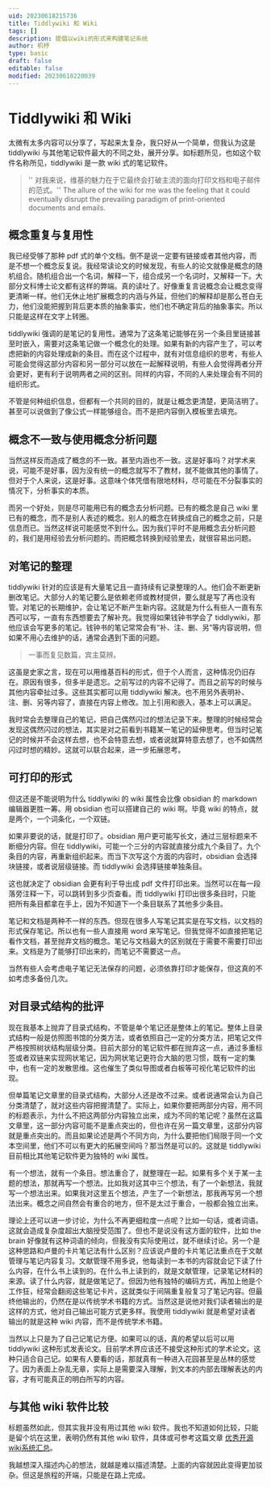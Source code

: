 ```yaml
---
uid: 20230618215736
title: Tiddlywiki 和 Wiki
tags: []
description: 提倡以wiki的形式来构建笔记系统 
author: 机杼
type: basic
draft: false
editable: false
modified: 20230618220039
---
```


# Tiddlywiki 和 Wiki

太微有太多内容可以分享了，写起来太复杂，我只好从一个简单，但我认为这是 tiddlywiki 与其他笔记软件最大的不同之处，展开分享。如标题所见，也如这个软件名称所见，tiddlywiki 是一款 wiki 式的笔记软件。

> '' 对我来说，维基的魅力在于它最终会打破主流的面向打印文档和电子邮件的范式。''
> The allure of the wiki for me was the feeling that it could eventually disrupt the prevailing paradigm of print-oriented documents and emails.

## 概念重复与复用性

我已经受够了那种 pdf 式的单个文档。倒不是说一定要有链接或者其他内容，而是不想一个概念反复说。我经常读论文的时候发现，有些人的论文就像是概念的随机组合。随机组合出一个名词，解释一下，组合成另一个名词时，又解释一下。大部分文科博士论文都有这样的弊端。真的读吐了。好像重复言说概念会让概念变得更清晰一样。他们无休止地扩展概念的内涵与外延，但他们的解释却是那么苍白无力，他们没能把握到背后更本质的抽象事实，他们也不确定背后的抽象事实。所以只能是这样在文字上转圈。

tiddlywiki 强调的是笔记的复用性。通常为了这条笔记能够在另一个条目里链接甚至时嵌入，需要对这条笔记做一个概念化的处理。如果有新的内容产生了，可以考虑把新的内容处理成新的条目。而在这个过程中，就有对信息组织的思考，有些人可能会觉得这部分内容和另一部分可以放在一起解释说明，有些人会觉得两者分开会更好，更有利于说明两者之间的区别。同样的内容，不同的人来处理会有不同的组织形式。

不管是何种组织信息，但都有一个共同的目的，就是让概念更清楚，更简洁明了。甚至可以说做到了像公式一样能够组合。而不是把内容倒入模板里去填充。

## 概念不一致与使用概念分析问题

当然这样反而造成了概念的不一致。甚至内涵也不一致。这是好事吗？对学术来说，可能不是好事，因为没有统一的概念就写不了教材，就不能做其他的事情了。但对于个人来说，这是好事。这意味个体凭借有限地材料，尽可能在不分裂事实的情况下，分析事实的本质。

而另一个好处，则是尽可能用已有的概念去分析问题。已有的概念是自己 wiki 里已有的概念，而不是别人表述的概念。别人的概念在转换成自己的概念之前，只是信息而已。当然这样说可能感觉不到什么。因为我们平时不是用概念去分析问题的，我们是用经验去分析问题的。而把概念转换到经验里去，就很容易出问题。

## 对笔记的整理

tiddlywiki 针对的应该是有大量笔记且一直持续有记录整理的人。他们会不断更新删改笔记。大部分人的笔记要么是依赖老师或教材提供，要么就是写了再也没有管。对笔记的长期维护，会让笔记不断产生新内容。这就是为什么有些人一直有东西可以写，一直有东西想要去了解补充。我觉得如果钱钟书学会了 tiddlywiki，那他应该会写更多的笔记。钱钟书的笔记常常会有“补、注、删、另”等内容说明，但如果不用心去维护的话，通常会遇到下面的问题。

> 一事而复见数篇，宾主莫辨。

这虽是史家之言，现在可以用维基百科的形式，但于个人而言，这种情况仍旧存在。原因有很多，但多半是遗忘。之前写过的内容不记得了。而且之前写的时候与其他内容牵扯过多。这些其实都可以用 tiddlywiki 解决。也不用另外表明补、注、删、另等内容了，直接在内容上修改。加上引用和嵌入，基本上可以满足。

我时常会去整理自己的笔记，把自己偶然闪过的想法记录下来。整理的时候经常会发现这偶然闪过的想法，其实是对之前看到书籍某一笔记的延伸思考。但当时记笔记的时候并不会这样去想，也不会特意去想，或者说就算特意去想了，也不如偶然闪过时想的精妙。这就可以联合起来，进一步拓展思考。

## 可打印的形式

但这还是不能说明为什么 tiddlywiki 的 wiki 属性会比像 obsidian 的 markdown 编辑器更胜一筹。用 obsidian 也可以搭建自己的 wiki 啊。毕竟 wiki 的特点，就是两个，一个词条化，一个双链。

如果非要说的话，就是打印了。obsidian 用户更可能写长文，通过三层标题来不断细分内容。但在 tiddlywiki，可能一个三分的内容就直接分成九个条目了。九个条目的内容，再重新组织起来。而当下次写这个方面的内容时，obsidian 会选择块链接，或者说层级链接。而 tiddlywiki 会选择链接单独条目。

这也就决定了 obsidian 会更有利于导出成 pdf 文件打印出来。当然可以在每一段落旁注释一下，可以跳转到多少页查看。而 tiddlywiki 打印出很多条目时，只能把所有条目都拿在手上，因为不知道下一个条目联系了其他多少条目。

笔记和文档是两种不一样的东西。但现在很多人写笔记其实是在写文档，以文档的形式保存笔记。所以也有一些人直接用 word 来写笔记。但我觉得不如直接把笔记看作文档，甚至抛弃文档的概念。笔记与文档最大的区别就在于需要不需要打印出来。文档是为了能够打印出来的，而笔记不需要这一点。

当然有些人会考虑电子笔记无法保存的问题，必须依靠打印才能保存，但这真的不如考虑多备份几次。

## 对目录式结构的批评

现在我基本上抛弃了目录式结构，不管是单个笔记还是整体上的笔记。整体上目录式结构一般是仿照图书馆的分类方法，或者依照自己一定的分类方法，把笔记文件严格按照树状结构层级分类。目前大部分的笔记软件都在抛弃这一点，通过多重标签或者双链来实现网状笔记，因为网状笔记更符合大脑的思习惯，既有一定的集中，也有一定的发散思维。这也催生了类似导图或者白板等可视化笔记软件的出现。

但单篇笔记文章里的目录式结构，大部分人还是改不过来。或者说通常会认为自己分类清楚了，就对这些内容把握清楚了。实际上，如果你要把两部分内容，用不同的标题表示，为什么不把这两部分内容独立出来，成为不同的笔记呢？虽然在这篇文章里，这一部分内容可能不是重点突出的，但也许在另一篇文章里，这部分内容就是重点突出的。而且如果论述是两个不同方向，为什么要把他们局限于同一个文本空间里，他们不可以有更大的拓展空间吗？那当然是可以的。这就是 tiddlywiki 目前相比其他笔记软件更为独特的 wiki 属性。

有一个想法，就有一个条目。想法重合了，就整理在一起。如果有多个关于某一主题的想法，那就再写一个想法。比如我对这其中三个想法，有了一个新想法，我就写一个想法出来。如果我对这里五个想法，产生了一个新想法，那我再写另一个想法出来。概念之间自然会有重合的地方，但不是太过于重合，一般都会独立出来。

理论上还可以进一步讨论，为什么不再更细粒度一点呢？比如一句话，或者词语。这就会造成复杂度超出大脑授受范围了。但也不是说没有这方面的软件，比如 the brain 好像就有这种词语的倾向，但我没有实际使用过，就不继续讨论。另一个是这种思路和卢曼的卡片笔记法有什么区别？应该说卢曼的卡片笔记法重点在于文献管理与笔记内容复习。文献管理不用多说，他每读到一本书的内容就会记下读了什么内容，在什么书上读到的。在什么书上读到的，就是文献管理，记录笔记材料的来源。读了什么内容，就是做笔记了。但因为他有独特的编码方式，再加上他是个工作狂，经常会翻阅这些笔记卡片，这就类似于间隔重复般复习了笔记内容。但最终他输出的，仍然在是以传统学术书籍的方式。当然这是说他对我们读者输出的是这样的方式，他对自己输出可能方式更多样。我使用 tiddlywiki 就是希望对读者输出的就是这种 wiki 内容，而不是传统学术书籍。

当然以上只是为了自己记笔记方便。如果可以的话，真的希望以后可以用 tiddlywiki 这种形式发表论文。目前学术界应该还不接受这种形式的学术论文。这种只适合自己记。如果有人要看的话，那就真有一种进入花园甚至是丛林的感觉了。因为表面上杂乱无章，实际上是需要深入理解，到文本的内部去理解表达的内容，才有可能真正的明白所写的内容。

## 与其他 wiki 软件比较

标题虽然如此，但其实我并没有用过其他 wiki 软件。我也不知道如何比较，只能是留个坑在这里，表明仍然有其他 wiki 软件，具体或可参考这篇文章 [优秀开源wiki系统汇总](https://zhuanlan.zhihu.com/p/332458032)。

我越想深入描述内心的想法，就越是难以描述清楚。上面的内容就因此变得更加驳杂。但这是旅程的开端，只能是在路上完成。
